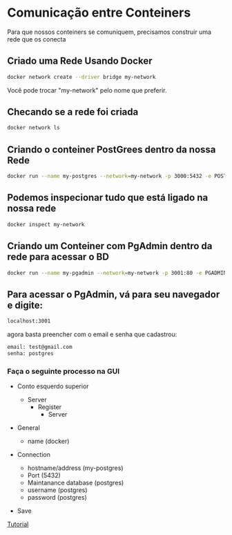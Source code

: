 # Comunicação entre Conteiners
Para que nossos conteiners se comuniquem, precisamos construir uma rede que os conecta

## Criado uma Rede Usando Docker
```bash
docker network create --driver bridge my-network
```
Você pode trocar "my-network" pelo nome que preferir.

## Checando se a rede foi criada
```bash
docker network ls
```

## Criando o conteiner PostGrees dentro da nossa Rede
```bash
docker run --name my-postgres --network=my-network -p 3000:5432 -e POSTGRES_PASSWORD=postgres -d postgres
```

## Podemos inspecionar tudo que está ligado na nossa rede
```bash
docker inspect my-network
```

## Criando um Conteiner com PgAdmin dentro da rede para acessar o BD
```bash
docker run --name my-pgadmin --network=my-network -p 3001:80 -e PGADMIN_DEFAULT_EMAIL=test@gmail.com -e PGADMIN_DEFAULT_PASSWORD=postgres -d dpage/pgadmin4
```

## Para acessar o PgAdmin, vá para seu navegador e digite:
```bash
localhost:3001
```
agora basta preencher com o email e senha que cadastrou:
```bash
email: test@gmail.com
senha: postgres
```

### Faça o seguinte processo na GUI
 - Conto esquerdo superior
    - Server
        - Register
            - Server

 - General
    - name (docker)
 - Connection
    - hostname/address (my-postgres)
    - Port (5432)
    - Maintanance database (postgres)
    - username (postgres)
    - password (postgres)

 - Save


[Tutorial](https://www.youtube.com/watch?v=CdoBvd_bPdk)